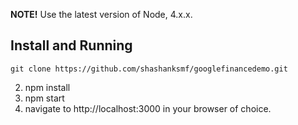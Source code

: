 

**NOTE!** Use the latest version of Node, 4.x.x.

## Install and Running
`git clone https://github.com/shashanksmf/googlefinancedemo.git`


2. npm install
3. npm start
4. navigate to http://localhost:3000 in your browser of choice.


